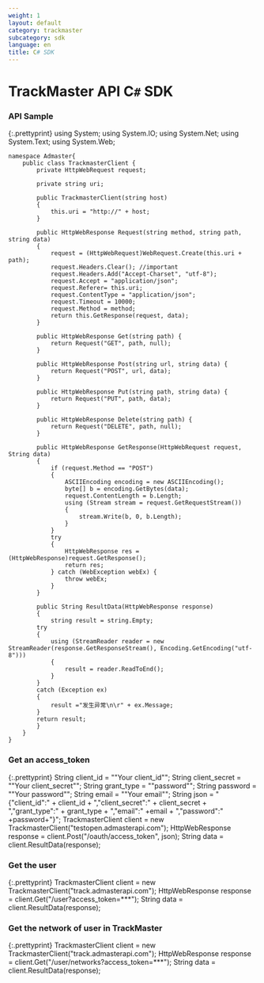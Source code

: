 ```yaml
---
weight: 1
layout: default
category: trackmaster
subcategory: sdk
language: en
title: C# SDK
---
```


# TrackMaster API C`#` SDK

### API Sample

{:.prettyprint}
    using System;
    using System.IO;
    using System.Net;
    using System.Text;
    using System.Web;

    namespace Admaster{
        public class TrackmasterClient {
            private HttpWebRequest request;

            private string uri;

            public TrackmasterClient(string host)
            {
                this.uri = "http://" + host;
            }

            public HttpWebResponse Request(string method, string path, string data)
            {
                request = (HttpWebRequest)WebRequest.Create(this.uri + path);
                request.Headers.Clear(); //important
                request.Headers.Add("Accept-Charset", "utf-8");
                request.Accept = "application/json";
                request.Referer= this.uri;
                request.ContentType = "application/json";
                request.Timeout = 10000;
                request.Method = method;
                return this.GetResponse(request, data);
            }

            public HttpWebResponse Get(string path) {
                return Request("GET", path, null);
            }

            public HttpWebResponse Post(string url, string data) {
                return Request("POST", url, data);
            }

            public HttpWebResponse Put(string path, string data) {
                return Request("PUT", path, data);
            }

            public HttpWebResponse Delete(string path) {
                return Request("DELETE", path, null);
            }

            public HttpWebResponse GetResponse(HttpWebRequest request, String data)
            {
                if (request.Method == "POST")
                {
                    ASCIIEncoding encoding = new ASCIIEncoding();
                    byte[] b = encoding.GetBytes(data);
                    request.ContentLength = b.Length;
                    using (Stream stream = request.GetRequestStream())
                    {
                        stream.Write(b, 0, b.Length);
                    }
                }
                try
                {
                    HttpWebResponse res = (HttpWebResponse)request.GetResponse();
                    return res;
                } catch (WebException webEx) {
                    throw webEx;
                }
            }

            public String ResultData(HttpWebResponse response)
            {
                string result = string.Empty;
            try
            {
                using (StreamReader reader = new StreamReader(response.GetResponseStream(), Encoding.GetEncoding("utf-8")))
                {
                    result = reader.ReadToEnd();
                }
            }
            catch (Exception ex)
            {
                result ="发生异常\n\r" + ex.Message;
            }
            return result;
            }
        }
    }


### Get an access_token

{:.prettyprint}
    String client_id = "\"Your client_id\"";
    String client_secret = "\"Your client_secret\"";
    String grant_type = "\"password\"";
    String password = "\"Your password\"";
    String email = "\"Your email\"";
    String json = "{\"client_id\":" + client_id
        + ",\"client_secret\":" + client_secret
        + ",\"grant_type\":" + grant_type
        + ",\"email\":" +email
        + ",\"password\":" +password+"}";
    TrackmasterClient client = new TrackmasterClient("testopen.admasterapi.com");
    HttpWebResponse response = client.Post("/oauth/access_token", json);
    String data = client.ResultData(response);

### Get the user

{:.prettyprint}
    TrackmasterClient client = new TrackmasterClient("track.admasterapi.com");
    HttpWebResponse response = client.Get("/user?access_token=***");
    String data = client.ResultData(response);

### Get the network of user in TrackMaster

{:.prettyprint}
    TrackmasterClient client = new TrackmasterClient("track.admasterapi.com");
    HttpWebResponse response = client.Get("/user/networks?access_token=***");
    String data = client.ResultData(response);
